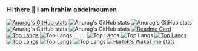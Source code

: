 ### Hi there 👋 I am brahim abdelmoumen
[![Anurag's GitHub stats](https://github-readme-stats.vercel.app/api?username=slyvalomas
)](https://github.com/slyvalomas/github-readme-stats)
![Anurag's GitHub stats](https://github-readme-stats.vercel.app/api?username=slyvalomas&hide=contribs,prs)
![Anurag's GitHub stats](https://github-readme-stats.vercel.app/api?username=slyvalomas&show=reviews,discussions_started,discussions_answered,prs_merged,prs_merged_percentage)
![Anurag's GitHub stats](https://github-readme-stats.vercel.app/api?username=slyvalomas&show_icons=true)
![Anurag's GitHub stats](https://github-readme-stats.vercel.app/api?username=slyvalomas&show_icons=true&theme=radical)
[![Readme Card](https://github-readme-stats.vercel.app/api/pin/?username=slyvalomas&repo=social-media-dashboard)](https://github.com/anuraghazra/github-readme-stats)
[![Top Langs](https://github-readme-stats.vercel.app/api/top-langs/?username=slyvalomas)](https://github.com/anuraghazra/github-readme-stats)
![Top Langs](https://github-readme-stats.vercel.app/api/top-langs/?username=slyvalomas&exclude_repo=github-readme-stats,anuraghazra.github.io)
........
![Top Langs](https://github-readme-stats.vercel.app/api/top-langs/?username=slyvalomas&langs_count=8)
![Top Langs](https://github-readme-stats.vercel.app/api/top-langs/?username=slyvalomas&layout=compact)
[![Top Langs](https://github-readme-stats.vercel.app/api/top-langs/?username=slyvalomas&layout=donut)](https://github.com/anuraghazra/github-readme-stats)
[![Top Langs](https://github-readme-stats.vercel.app/api/top-langs/?username=slyvalomas&layout=donut-vertical)](https://github.com/anuraghazra/github-readme-stats)
[![Top Langs](https://github-readme-stats.vercel.app/api/top-langs/?username=slyvalomas&layout=pie)](https://github.com/anuraghazra/github-readme-stats)
![Top Langs](https://github-readme-stats.vercel.app/api/top-langs/?username=slyvalomas&hide_progress=true)
[![Harlok's WakaTime stats](https://github-readme-stats.vercel.app/api/wakatime?username=@slyvalomas)](https://github.com/anuraghazra/github-readme-stats)
